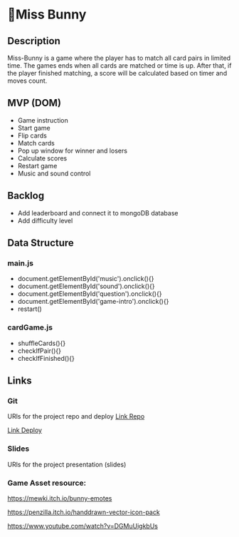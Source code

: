 # 🐰Miss Bunny

## Description

Miss-Bunny is a game where the player has to match all card pairs in limited time. The games ends when all cards are matched or time is up. After that, if the player finished matching, a score will be calculated based on timer and moves count. 

## MVP (DOM)
- Game instruction
- Start game
- Flip cards
- Match cards
- Pop up window for winner and losers
- Calculate scores
- Restart game
- Music and sound control

## Backlog
- Add leaderboard and connect it to mongoDB database
- Add difficulty level

## Data Structure

### main.js
- document.getElementById('music').onclick(){}
- document.getElementById('sound').onclick(){}
- document.getElementById('question').onclick(){}
- document.getElementById('game-intro').onclick(){}
- restart()

### cardGame.js
- shuffleCards(){}
- checkIfPair(){}
- checkIfFinished(){}

## Links

### Git
URls for the project repo and deploy
[Link Repo](https://github.com/cocalynn/project1-cardmatchinggame)

[Link Deploy]()

### Slides
URls for the project presentation (slides)


### Game Asset resource: 

https://mewki.itch.io/bunny-emotes

https://penzilla.itch.io/handdrawn-vector-icon-pack

https://www.youtube.com/watch?v=DGMuUigkbUs
